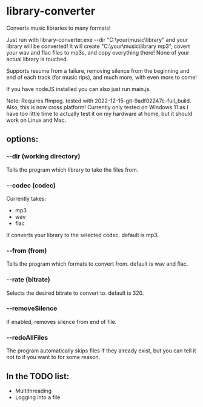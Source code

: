 # library-converter
Converts music libraries to many formats!


Just run with library-converter.exe --dir "C:\your\music\library" and your library will be converted!
It will create "C:\your\music\library mp3", covert your wav and flac files to mp3s, and copy everything there! None of your actual library is touched.

Supports resume from a failure, removing silence from the beginning and end of each track (for music rips), and much more, with even more to come!

If you have nodeJS installed you can also just run main.js.

Note: Requires ffmpeg. tested with 2022-12-15-git-9adf02247c-full_build.
Also, this is now cross platform! Currently only tested on Windows 11 as I have too little time to actually test it on my hardware at home, but it should work on Linux and Mac.

## options:

### --dir (working directory)
Tells the program which library to take the files from.

### --codec (codec)
Currently takes:
- mp3
- wav
- flac

It converts your library to the selected codec. default is mp3.

### --from (from)
Tells the program which formats to convert from. default is wav and flac.

### --rate (bitrate)
Selects the desired bitrate to convert to. default is 320.

### --removeSilence
If enabled, removes silence from end of file.

### --redoAllFiles
The program automatically skips files if they already exist, but you can tell it not to if you want to for some reason.


## In the TODO list:

- Multithreading
- Logging into a file
